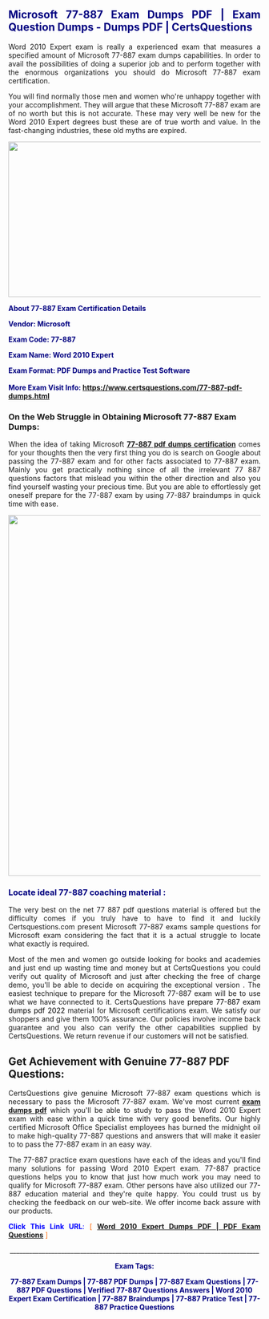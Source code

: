 <h2 style="text-align: justify;"><span style="color: #000080;">Microsoft 77-887 Exam Dumps PDF | Exam Question Dumps - Dumps PDF | CertsQuestions</span></h2>
<p style="text-align: justify;">Word 2010 Expert exam is really a experienced exam that measures a specified amount of Microsoft  77-887 exam dumps capabilities. In order to avail the possibilities of doing a superior job and to perform together with the enormous organizations you should do Microsoft 77-887 exam certification.</p>
<p style="text-align: justify;">You will find normally those men and women who're unhappy together with your accomplishment. They will argue that these Microsoft  77-887 exam are of no worth but this is not accurate. These may very well be new for the Word 2010 Expert degrees bust these are of true worth and value. In the fast-changing industries, these old myths are expired.</p>
<p><img style="display: block; margin-left: auto; margin-right: auto;" src="https://i.imgur.com/eaP4ae9.png" width="840" height="310" /></p>
<p><span style="color: #000080;"><strong>About 77-887 Exam Certification Details</strong></span></p>
<p><span style="color: #000080;"><strong>Vendor: Microsoft<br /></strong></span></p>
<p><span style="color: #000080;"><strong>Exam Code: 77-887</strong></span></p>
<p><span style="color: #000080;"><strong>Exam Name: Word 2010 Expert</strong></span></p>
<p><span style="color: #000080;"><strong>Exam Format: PDF Dumps and Practice Test Software<br /><br />More Exam Visit Info: <span style="color: #ff6600;"><a href="https://www.certsquestions.com/77-887-pdf-dumps.html">https://www.certsquestions.com/77-887-pdf-dumps.html</a></span></strong></span></p>
<h3>On the Web Struggle in Obtaining Microsoft 77-887 Exam Dumps:</h3>
<p style="text-align: justify;">When the idea of taking Microsoft <a href="https://www.certsquestions.com/77-887-pdf-dumps.html"><strong> 77-887 pdf dumps certification</strong></a> comes for your thoughts then the very first thing you do is search on Google about passing the 77-887 exam and for other facts associated to 77-887 exam. Mainly you get practically nothing since of all the irrelevant 77 887 questions factors that mislead you within the other direction and also you find yourself wasting your precious time. But you are able to effortlessly get oneself prepare for the 77-887 exam by using 77-887 braindumps in quick time with ease.</p>
<p><a href="https://www.certsquestions.com/77-887-pdf-dumps.html"><img style="display: block; margin-left: auto; margin-right: auto;" src="https://i.imgur.com/pxhoKQ2.png" width="720" /></a></p>
<h3><span style="color: #000080;">Locate ideal  77-887 coaching material :</span></h3>
<p style="text-align: justify;">The very best on the net 77 887 pdf questions material is offered but the difficulty comes if you truly have to have to find it and luckily Certsquestions.com present Microsoft 77-887 exams sample questions for Microsoft  exam considering the fact that it is a actual struggle to locate what exactly is required.</p>
<p style="text-align: justify;">Most of the men and women go outside looking for books and academies and just end up wasting time and money but at CertsQuestions you could verify out quality of Microsoft  and just after checking the free of charge demo, you'll be able to decide on acquiring the exceptional version . The easiest technique to prepare for the Microsoft 77-887 exam will be to use what we have connected to it. CertsQuestions have <span style="color: #000000;">prepare 77-887 exam dumps pdf 2022</span> material for Microsoft certifications exam. We satisfy our shoppers and give them 100% assurance. Our policies involve income back guarantee and you also can verify the other capabilities supplied by CertsQuestions. We return revenue if our customers will not be satisfied.</p>
<h2>Get Achievement with Genuine 77-887 PDF Questions:</h2>
<p style="text-align: justify;">CertsQuestions give genuine Microsoft 77-887 exam questions which is necessary to pass the Microsoft  77-887 exam. We've most current<strong>&nbsp;<a href="https://www.certsquestions.com/">exam dumps pdf</a></strong>&nbsp;which you'll be able to study to pass the Word 2010 Expert exam with ease within a quick time with very good benefits. Our highly certified Microsoft Office Specialist employees has burned the midnight oil to make high-quality 77-887 questions and answers that will make it easier to to pass the 77-887 exam in an easy way.</p>
<p style="text-align: justify;">The 77-887 practice exam questions have each of the ideas and you'll find many solutions for passing Word 2010 Expert exam. 77-887 practice questions helps you to know that just how much work you may need to qualify for Microsoft  77-887 exam. Other persons have also utilized our 77-887 education material and they're quite happy. You could trust us by checking the feedback on our web-site. We offer income back assure with our products.</p>
<p style="text-align: justify;"><span style="color: #0000ff;"><strong>Click This Link URL</strong>:</span> <span style="color: #ff6600;">[ <strong><a href="https://www.certsquestions.com/microsoft-office-specialist-certification.html">Word 2010 Expert Dumps PDF | PDF Exam Questions</a></strong> ]</span></p>
<p style="text-align: center;">______________________________________________________________________________</p>
<p style="text-align: center;"><span style="color: #000080;"><strong>Exam Tags:</strong></span></p>
<p style="text-align: center;"><span style="color: #000080;"><strong>77-887 Exam Dumps | 77-887 PDF Dumps | 77-887 Exam Questions | 77-887 PDF Questions | Verified 77-887 Questions Answers | Word 2010 Expert Exam Certification | 77-887 Braindumps | 77-887 Pratice Test | 77-887 Practice Questions</strong></span></p>
